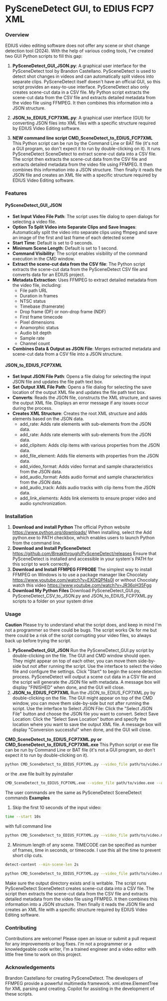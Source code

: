 # PySceneDetect GUI, to EDIUS FCP7 XML

### Overview
EDIUS video editing software does not offer any scene or shot change detection tool (2024). With the help of various coding tools, I've created two GUI Python scripts to fill this gap:

1. **PySceneDetect_GUI_JSON.py**: A graphical user interface for the PySceneDetect tool by Brandon Castellano. PySceneDetect is used to detect shot changes in videos and can automatically split videos into separate clips. PySceneDetect itself doesn't have an official GUI, so this script provides an easy-to-use interface. PySceneDetect also only creates scene-cut data in a CSV file. My Python script extracts the scene-cut data from the CSV file and extracts detailed metadata from the video file using FFMPEG. It then combines this information into a JSON structure.

2. **JSON_to_EDIUS_FCP7XML.py**: A graphical user interface (GUI) for converting JSON files into XML files with a specific structure required by EDIUS Video Editing software.

3. **NEW command line script CMD_SceneDetect_to_EDIUS_FCP7XML** This Python script can be run by the Command Line or BAT file (it's not a GUI program, so don't expect it to run by double-clicking on it). It runs PySceneDetect SceneDetect to extract scene-cut data into a CSV file. The script then extracts the scene-cut data from the CSV file and extracts detailed metadata from the video file using FFMPEG. It then combines this information into a JSON structure. Then finally it reads the JSON file and creates an XML file with a specific structure required by EDIUS Video Editing software.

### Features

#### PySceneDetect_GUI_JSON
- **Set Input Video File Path**: The script uses file dialog to open dialogs for selecting a video file. 
- **Option To Split Video into Separate Clips and Save Images**:  Automatically split the video into separate clips using ffmpeg and save an image of the first and last frame of each detected scene 
- **Start Time**: Default is set to 0 seconds.
- **Minimum Scene Length**: Default is set to 1 second.
- **Command Visibility**: The script enables visibility of the command execution in the CMD window.
- **Extract the scene-cut data from the CSV file**: The Python script extracts the scene-cut data from the PySceneDetect CSV file and converts data for an EDIUS project.
- **Metadata Extraction**: Uses FFMPEG to extract detailed metadata from the video file, including:
  - File path URL
  - Duration in frames
  - NTSC status
  - Timebase (framerate)
  - Drop frame (DF) or non-drop frame (NDF)
  - First frame timecode
  - Pixel dimensions
  - Anamorphic status
  - Audio bit depth
  - Sample rate
  - Channel count
- **Combines Data & Output as JSON File**: Merges extracted metadata and scene-cut data from a CSV file into a JSON structure.

#### JSON_to_EDIUS_FCP7XML
- **Set Input JSON File Path**: Opens a file dialog for selecting the input JSON file and updates the file path text box.
- **Set Output XML File Path**: Opens a file dialog for selecting the save location of the output XML file and updates the file path text box.
- **Converts**: Reads the JSON file, constructs the XML structure, and saves the output XML file. Displays an error message if any issues occur during the process.
- **Creates XML Structure**: Creates the root XML structure and adds elements based on the JSON data.
  - add_rate: Adds rate elements with sub-elements from the JSON data.
  - add_rate: Adds rate elements with sub-elements from the JSON data.
  - add_clipitem: Adds clip items with various properties from the JSON data.
  - add_file_element: Adds file elements with properties from the JSON data.
  - add_video_format: Adds video format and sample characteristics from the JSON data.
  - add_audio_format: Adds audio format and sample characteristics from the JSON data.
  - add_audio_track: Adds audio tracks with clip items from the JSON data.
  - add_link_elements: Adds link elements to ensure proper video and audio synchronization. 

### Installation

1. **Download and install Python**
   The official Python website https://www.python.org/downloads/ When installing, select the Add python.exe to PATH checkbox, which enables users to launch Python from the command line.
2. **Download and Install PySceneDetect**
   https://github.com/Breakthrough/PySceneDetect/releases Ensure that PySceneDetect is installed and accessible in your system's PATH for this script to work correctly.
3. **Download and Install FFMPEG FFPROBE**
   The simplest way to install FFMPEG on Windows is to use a package manager like Chocolaty https://www.youtube.com/watch?v=EXOtQPf4s0I or without Chocolaty watch this video https://www.youtube.com/watch?v=JR36oH35Fgg
4. **Download My Python Files**
   Download PySceneDetect_GUI.py, PySceneDetect_CSV_to_JSON.py and JSON_to_EDIUS_FCP7XML.py scripts to a folder on your system drive
   
### Usage

**Caution**
Please try to understand what the script does, and keep in mind I'm not a programmer so there could be bugs. The script works Ok for me but there could be a risk of the script corrupting your video files, so always back up before trying the script.

1. **PySceneDetect_GUI_JSON**
   Run the PySceneDetect_GUI.py script by double-clicking on the file. The GUI and CMD window should open. They might appear on top of each other, you can move them side-by-side but not after running the script. Use the interface to select the video file and configure the settings. Click "Start" to begin the scene detection process. PySceneDetect will output a scene cut data in a CSV file and the script will generate the JSON file with metadata. A message box will display "FINISHED" when done, and the GUI will close.
2. **JSON_to_EDIUS_FCP7XML**
    Run the JSON_to_EDIUS_FCP7XML.py by double-clicking on the file. The GUI might appear on top of the CMD window, you can move them side-by-side but not after running the script. Use the interface to Select JSON File: Click the "Select JSON File" button and choose the JSON file you want to convert. Select Save Location: Click the "Select Save Location" button and specify the location where you want to save the output XML file. A message box will display "Conversion successful" when done, and the GUI will close.

**CMD_SceneDetect_to_EDIUS_FCP7XML.py or CMD_SceneDetect_to_EDIUS_FCP7XML.exe**
This Python script or exe file can be run by Command Line or BAT file (it's not a GUI program, so don't expect it to run by double-clicking on it). 
```bash
python CMD_SceneDetect_to_EDIUS_FCP7XML.py --video_file path/to/video.mp4 --output_dir output_directory -- user_commands_here
```
or the .exe file built by pyinstaller 
```bash
CMD_SceneDetect_to_EDIUS_FCP7XML.exe --video_file path/to/video.exe --output_dir output_directory -- user_commands_here
```
The user commands are the same as PySceneDetect SceneDetect commands
**Examples**
1. Skip the first 10 seconds of the input video: 
```bash 
time --start 10s
```
with full command line
```bash
python CMD_SceneDetect_to_EDIUS_FCP7XML.py --video_file path/to/video.mp4 --output_dir output_directory time --start 10s
```
2. Minimum length of any scene. TIMECODE can be specified as number of frames, time in seconds, or timecode. I use this all the time to prevent short clip cuts.
```bash
detect-content --min-scene-len 2s
```
```bash
python CMD_SceneDetect_to_EDIUS_FCP7XML.py --video_file path/to/video.mp4 --output_dir output_directory detect-content --min-scene-len 2s
```
Make sure the output directory exists and is writable. The script runs PySceneDetect SceneDetect creates scene-cut data into a CSV file. The script then extracts the scene-cut data from the CSV file and extracts detailed metadata from the video file using FFMPEG. It then combines this information into a JSON structure. Then finally it reads the JSON file and creates an XML file with a specific structure required by EDIUS Video Editing software.
   
	
### Contributing
Contributions are welcome! Please open an issue or submit a pull request for any improvements or bug fixes. I'm not a programmer or a knowledgeable code writer, I'm a trained engineer and a video editor with little free time to work on this project.

### Acknowledgements
Brandon Castellano for creating PySceneDetect.
The developers of FFMPEG provide a powerful multimedia framework.
xml.etree.ElementTree for XML parsing and creating.
Copilot for assisting in the development of these scripts.	


